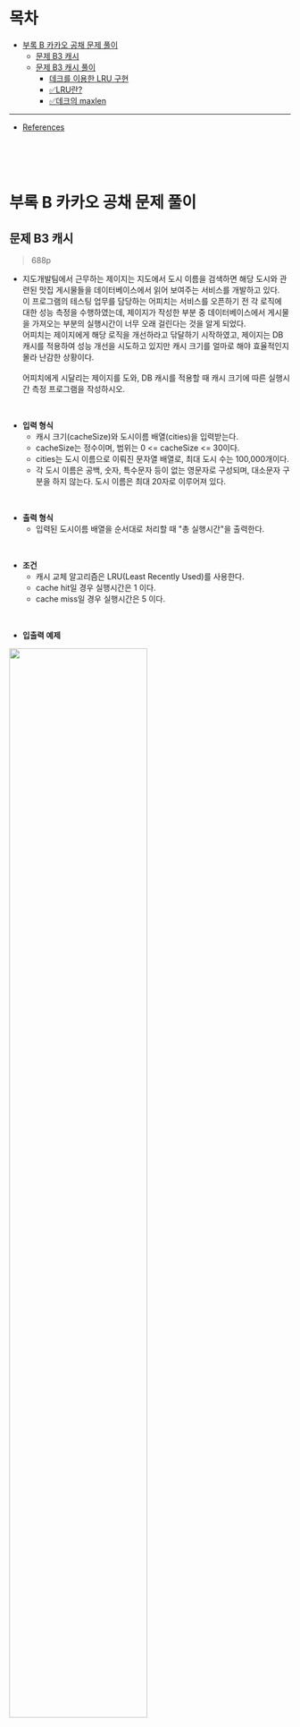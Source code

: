 # 목차
* [부록 B 카카오 공채 문제 풀이](#부록-b-카카오-공채-문제-풀이)
  + [문제 B3 캐시](#문제-b3-캐시)
  + [문제 B3 캐시 풀이](#문제-b3-캐시-풀이)
    - [데크를 이용한 LRU 구현](#데크를-이용한-lru-구현)
    - [✅LRU란?](#lru란)
    - [✅데크의 maxlen](#데크의-maxlen)

---
* [References](#references)

<br><br><br>



# 부록 B 카카오 공채 문제 풀이
## 문제 B3 캐시
> 688p

* 지도개발팀에서 근무하는 제이지는 지도에서 도시 이름을 검색하면 해당 도시와 관련된 맛집 게시물들을 데이터베이스에서 읽어 보여주는 서비스를 개발하고 있다. <br>
이 프로그램의 테스팅 업무를 담당하는 어피치는 서비스를 오픈하기 전 각 로직에 대한 성능 측정을 수행하였는데, 제이지가 작성한 부분 중 데이터베이스에서 게시물을 가져오는 부분의 실행시간이 너무 오래 걸린다는 것을 알게 되었다.<br>
어피치는 제이지에게 해당 로직을 개선하라고 닦달하기 시작하였고, 제이지는 DB 캐시를 적용하여 성능 개선을 시도하고 있지만 캐시 크기를 얼마로 해야 효율적인지 몰라 난감한 상황이다.<br><br>
어피치에게 시달리는 제이지를 도와, DB 캐시를 적용할 때 캐시 크기에 따른 실행시간 측정 프로그램을 작성하시오.

<br>

* **입력 형식**
  * 캐시 크기(cacheSize)와 도시이름 배열(cities)을 입력받는다.
  * cacheSize는 정수이며, 범위는 0 <= cacheSize <= 30이다.
  * cities는 도시 이름으로 이뤄진 문자열 배열로, 최대 도시 수는 100,000개이다.
  * 각 도시 이름은 공백, 숫자, 특수문자 등이 없는 영문자로 구성되며, 대소문자 구분을 하지 않는다. 도시 이름은 최대 20자로 이루어져 있다.

<br>

* **출력 형식**
  * 입력된 도시이름 배열을 순서대로 처리할 때 "총 실행시간"을 출력한다.

<br>

* **조건**
  * 캐시 교체 알고리즘은 LRU(Least Recently Used)를 사용한다.
  * cache hit일 경우 실행시간은 1 이다.
  * cache miss일 경우 실행시간은 5 이다.

<br>

* **입출력 예제**

<img src="https://user-images.githubusercontent.com/55045377/139656297-861ce7a7-04ff-4724-b18f-3e7cb36b334d.png" width=70%>

<br><br>

## 문제 B3 캐시 풀이
### 데크를 이용한 LRU 구현
### ✅LRU란?
* **LRU**<br>
LRU 알고리즘은 **Least Recently Used**의 약자로 직역하자면 가장 최근에 사용되지 않은 것 정도의 의미를 가지고 있다.<br><br>
캐시에서 메모리를 다루기 위해 사용되는 알고리즘이며,<br>
캐시가 사용하는 리소스의 양은 제한되어 있고<br>
캐시는 제한된 리소스 내에서 데이터를 빠르게 저장하고 접근할 수 있어야 한다.<br><br>
이를 위해 LRU 알고리즘은 메모리 상에서 **가장 최근에 사용된 적이 없는 캐시의 메모리부터 대체**하며 새로운 데이터로 갱신시켜준다.

<br>

* **LRU 알고리즘 그림 설명**<br><br>
**Input: 123145<br>
Output: 5413**

<img src="https://user-images.githubusercontent.com/55045377/139869843-3319dac5-18e9-45b4-8547-ec7c21ce1a1a.jpg" width=60%>


* 4초 : 1은 재참조된 것이므로, 가장 오랫동안 참조되지 않은 순으로 저장된 순서를 변경한다.
* 6초 : cache size가 가득차 5가 들어갈 수 없으므로, 가장 오랫동안 참조되지 않은(Least Recently Used) 2를 제거한 후 저장한다.

<br>

---

<br>

이제 본격적인 풀이에 들어가보자.

<br>

LRU는 캐시 교체 전략 중 하나로, 가장 오래전에 사용된 아이템을 버리는 방식이다. 이 문제에서는 한 가지 주의해야 할 점이 있는데, 입력값에 0이 포함되어 있다는 점이다. <br>
이 경우 예외 처리를 하지 않고 LRU 알고리즘을 구현한다면, 입출력이 달라질 수 있으므로 주의가 필요하다. <br>

또한 LRU를 바닥부터 구현할 수도 있지만 길이가 제한된 자료형이 있다면 구현하기가 한결 쉬울 것 같다.<br>
파이썬에 그런 자료형이 있는데, 바로 데크(Deque)다.
```python
cache = collections.deque(maxlen=cacheSize)
```
데크는 크기를 지정할 수 있는 maxlen 파라미터를 지원하며, 이 경우 최대 크기를 초과할 때 가장 오래된 항목부터 제거된다.

<br>

### ✅데크의 maxlen
maxlen이 지정되지 않거나 None이면, 데크는 임의의 길이로 커질 수 있다. 그렇지 않으면, 데크는 지정된 최대 길이로 제한된다.<br>
일단 제한된 길이의 데크가 가득 차면, 새 항목이 추가될 때 해당하는 수의 항목이 반대쪽 끝에서 삭제된다.<br><br>
  * **예시**<br>
  ```python
  from collections import deque

  deq = deque(maxlen=3)

  for i in range(5):
      deq.append(i)
      print(deq)
  ```
  ```
  deque([0], maxlen=3)
  deque([0, 1], maxlen=3)
  deque([0, 1, 2], maxlen=3)
  deque([1, 2, 3], maxlen=3)
  deque([2, 3, 4], maxlen=3)
  ```

<br>

---

<br>

```python
>>> cache = collections.deque(maxlen=3)
>>> cache.append(l)
>>> cache.append(2)
>>> cache.append(3)
>>> cache
deque([l, 2, 3])
>>> cache.append(4)
>>> cache
deque([2, 3, 4])
```
따라서, LRU를 구현하기 위해서는 가장 최근에 액세스된 아이템을 재삽입해주기만 하면 나머지는 알아서 처리된다.

전체 코드는 다음과 같다.
```python
import collections
from typing import List


def solution(cacheSize: int, cities: List[str]) -> int:
    elapsed: int = 0
    cache = collections.deque(maxlen=cacheSize)

    for c in cities:
        c = c.lower()
        # 캐시 히트 시 재삽입 처리
        if c in cache:
            cache.remove(c)
            cache.append(c)
            elapsed += 1
        else:  # 캐시 미스 시 삽입만
            cache.append(c)
            elapsed += 5
    return elapsed
```


<br><br>

* **실제 돌려볼 수 있는 코드**
```python
import collections
from typing import List


def solution(cacheSize: int, cities: List[str]) -> int:
    elapsed: int = 0
    cache = collections.deque(maxlen=cacheSize)

    for c in cities:
        c = c.lower()
        # 캐시 히트 시 재삽입 처리
        if c in cache:
            cache.remove(c)
            cache.append(c)
            elapsed += 1
        else:  # 캐시 미스 시 삽입만
            cache.append(c)
            elapsed += 5
    return elapsed
    
print(solution(3, ["Jeju","Pangyo","Seoul","Jeju","Pangyo","Seoul","Jeju","Pangyo","Seoul"]))
#print(solution(3, ["Jeju","Pangyo","Seoul","NewYork","LA","Jeju","Pangyo","Seoul","NewYork","LA"]))
```


<br><br>











# References
* https://gomguard.tistory.com/115
* https://j2wooooo.tistory.com/121
* https://docs.python.org/ko/3/library/collections.html
* https://codetorial.net/tips_and_examples/collections_deque.html

<br><br><br>

